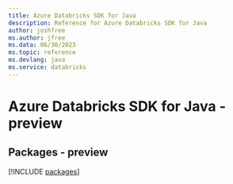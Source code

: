 ```yaml
---
title: Azure Databricks SDK for Java
description: Reference for Azure Databricks SDK for Java
author: joshfree
ms.author: jfree
ms.data: 06/30/2023
ms.topic: reference
ms.devlang: java
ms.service: databricks
---
```

# Azure Databricks SDK for Java - preview
## Packages - preview
[!INCLUDE [packages](databricks-index.md)]